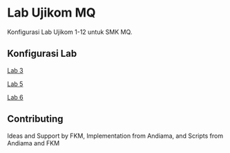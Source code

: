 # Lab Ujikom MQ

Konfigurasi Lab Ujikom 1-12 untuk SMK MQ.

## Konfigurasi Lab
[Lab 3](https://github.com/ujikomidn/UjikomIDN/blob/main/Lab3.md)

[Lab 5](https://github.com/ujikomidn/UjikomIDN/blob/main/Lab5.md)

[Lab 6](https://github.com/ujikomidn/UjikomIDN/blob/main/Lab6.md)

## Contributing
Ideas and Support by FKM, Implementation from Andiama, and Scripts from Andiama and FKM
